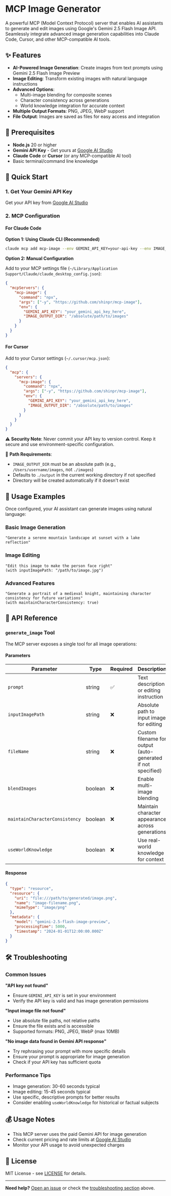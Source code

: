 # MCP Image Generator

A powerful MCP (Model Context Protocol) server that enables AI assistants to generate and edit images using Google's Gemini 2.5 Flash Image API. Seamlessly integrate advanced image generation capabilities into Claude Code, Cursor, and other MCP-compatible AI tools.

## ✨ Features

- **AI-Powered Image Generation**: Create images from text prompts using Gemini 2.5 Flash Image Preview
- **Image Editing**: Transform existing images with natural language instructions
- **Advanced Options**: 
  - Multi-image blending for composite scenes
  - Character consistency across generations
  - World knowledge integration for accurate context
- **Multiple Output Formats**: PNG, JPEG, WebP support
- **File Output**: Images are saved as files for easy access and integration

## 🔧 Prerequisites

- **Node.js** 20 or higher
- **Gemini API Key** - Get yours at [Google AI Studio](https://aistudio.google.com/apikey)
- **Claude Code** or **Cursor** (or any MCP-compatible AI tool)
- Basic terminal/command line knowledge

## 🚀 Quick Start

### 1. Get Your Gemini API Key

Get your API key from [Google AI Studio](https://aistudio.google.com/apikey)

### 2. MCP Configuration

#### For Claude Code

**Option 1: Using Claude CLI (Recommended)**

```bash
claude mcp add mcp-image --env GEMINI_API_KEY=your-api-key --env IMAGE_OUTPUT_DIR=/absolute/path/to/images -- npx -y https://github.com/shinpr/mcp-image
```

**Option 2: Manual Configuration**

Add to your MCP settings file (`~/Library/Application Support/Claude/claude_desktop_config.json`):

```json
{
  "mcpServers": {
    "mcp-image": {
      "command": "npx",
      "args": ["-y", "https://github.com/shinpr/mcp-image"],
      "env": {
        "GEMINI_API_KEY": "your_gemini_api_key_here",
        "IMAGE_OUTPUT_DIR": "/absolute/path/to/images"
      }
    }
  }
}
```

#### For Cursor

Add to your Cursor settings (`~/.cursor/mcp.json`):

```json
{
  "mcp": {
    "servers": {
      "mcp-image": {
        "command": "npx",
        "args": ["-y", "https://github.com/shinpr/mcp-image"],
        "env": {
          "GEMINI_API_KEY": "your_gemini_api_key_here",
          "IMAGE_OUTPUT_DIR": "/absolute/path/to/images"
        }
      }
    }
  }
}
```

⚠️ **Security Note**: Never commit your API key to version control. Keep it secure and use environment-specific configuration.

📁 **Path Requirements**: 
- `IMAGE_OUTPUT_DIR` must be an absolute path (e.g., `/Users/username/images`, not `./images`)
- Defaults to `./output` in the current working directory if not specified
- Directory will be created automatically if it doesn't exist

## 📖 Usage Examples

Once configured, your AI assistant can generate images using natural language:

### Basic Image Generation

```
"Generate a serene mountain landscape at sunset with a lake reflection"
```

### Image Editing

```
"Edit this image to make the person face right"
(with inputImagePath: "/path/to/image.jpg")
```


### Advanced Features

```
"Generate a portrait of a medieval knight, maintaining character consistency for future variations"
(with maintainCharacterConsistency: true)
```

## 🔧 API Reference

### `generate_image` Tool

The MCP server exposes a single tool for all image operations:

#### Parameters

| Parameter | Type | Required | Description |
|-----------|------|----------|-------------|
| `prompt` | string | ✅ | Text description or editing instruction |
| `inputImagePath` | string | ❌ | Absolute path to input image for editing |
| `fileName` | string | ❌ | Custom filename for output (auto-generated if not specified) |
| `blendImages` | boolean | ❌ | Enable multi-image blending |
| `maintainCharacterConsistency` | boolean | ❌ | Maintain character appearance across generations |
| `useWorldKnowledge` | boolean | ❌ | Use real-world knowledge for context |

#### Response

```json
{
  "type": "resource",
  "resource": {
    "uri": "file:///path/to/generated/image.png",
    "name": "image-filename.png",
    "mimeType": "image/png"
  },
  "metadata": {
    "model": "gemini-2.5-flash-image-preview",
    "processingTime": 5000,
    "timestamp": "2024-01-01T12:00:00.000Z"
  }
}
```

## 🛠️ Troubleshooting

### Common Issues

**"API key not found"**
- Ensure `GEMINI_API_KEY` is set in your environment
- Verify the API key is valid and has image generation permissions

**"Input image file not found"**
- Use absolute file paths, not relative paths
- Ensure the file exists and is accessible
- Supported formats: PNG, JPEG, WebP (max 10MB)

**"No image data found in Gemini API response"**
- Try rephrasing your prompt with more specific details
- Ensure your prompt is appropriate for image generation
- Check if your API key has sufficient quota

### Performance Tips

- Image generation: 30-60 seconds typical
- Image editing: 15-45 seconds typical  
- Use specific, descriptive prompts for better results
- Consider enabling `useWorldKnowledge` for historical or factual subjects


## 💰 Usage Notes

- This MCP server uses the paid Gemini API for image generation
- Check current pricing and rate limits at [Google AI Studio](https://aistudio.google.com/)
- Monitor your API usage to avoid unexpected charges

## 📄 License

MIT License - see [LICENSE](LICENSE) for details.

---

**Need help?** [Open an issue](https://github.com/shinpr/mcp-image/issues) or check the [troubleshooting section](#-troubleshooting) above.